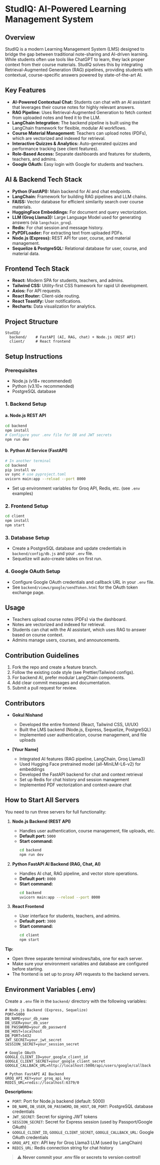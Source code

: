 # StudIQ: AI-Powered Learning Management System

## Overview
StudIQ is a modern Learning Management System (LMS) designed to bridge the gap between traditional note-sharing and AI-driven learning. While students often use tools like ChatGPT to learn, they lack proper context from their course materials. StudIQ solves this by integrating Retrieval-Augmented Generation (RAG) pipelines, providing students with contextual, course-specific answers powered by state-of-the-art AI.

## Key Features
- **AI-Powered Contextual Chat:** Students can chat with an AI assistant that leverages their course notes for highly relevant answers.
- **RAG Pipeline:** Uses Retrieval-Augmented Generation to fetch context from uploaded notes and feed it to the LLM.
- **LangChain Integration:** The backend pipeline is built using the LangChain framework for flexible, modular AI workflows.
- **Course Material Management:** Teachers can upload notes (PDFs), which are vectorized and indexed for retrieval.
- **Interactive Quizzes & Analytics:** Auto-generated quizzes and performance tracking (see client features).
- **Role-Based Access:** Separate dashboards and features for students, teachers, and admins.
- **Google OAuth:** Easy login with Google for students and teachers.

## AI & Backend Tech Stack
- **Python (FastAPI):** Main backend for AI and chat endpoints.
- **LangChain:** Framework for building RAG pipelines and LLM chains.
- **FAISS:** Vector database for efficient similarity search over course materials.
- **HuggingFace Embeddings:** For document and query vectorization.
- **LLM (Groq Llama3):** Large Language Model used for generating answers (via `langchain_groq`).
- **Redis:** For chat session and message history.
- **PyPDFLoader:** For extracting text from uploaded PDFs.
- **Node.js (Express):** REST API for user, course, and material management.
- **Sequelize & PostgreSQL:** Relational database for user, course, and material data.

## Frontend Tech Stack
- **React:** Modern SPA for students, teachers, and admins.
- **Tailwind CSS:** Utility-first CSS framework for rapid UI development.
- **Axios:** For API requests.
- **React Router:** Client-side routing.
- **React Toastify:** User notifications.
- **Recharts:** Data visualization for analytics.

## Project Structure
```
StudIQ/
  backend/    # FastAPI (AI, RAG, chat) + Node.js (REST API)
  client/     # React frontend
```

## Setup Instructions

### Prerequisites
- Node.js (v18+ recommended)
- Python (v3.10+ recommended)
- PostgreSQL database

### 1. Backend Setup
#### a. Node.js REST API
```bash
cd backend
npm install
# Configure your .env file for DB and JWT secrets
npm run dev
```
#### b. Python AI Service (FastAPI)
```bash
# In another terminal
cd backend
pip install uv
uv sync # use pyproject.toml 
uvicorn main:app --reload --port 8000
```
- Set up environment variables for Groq API, Redis, etc. (see `.env` examples)

### 2. Frontend Setup
```bash
cd client
npm install
npm start
```

### 3. Database Setup
- Create a PostgreSQL database and update credentials in `backend/config/db.js` and your `.env` file.
- Sequelize will auto-create tables on first run.

### 4. Google OAuth Setup
- Configure Google OAuth credentials and callback URL in your `.env` file.
- See `backend/views/google/sendToken.html` for the OAuth token exchange page.

## Usage
- Teachers upload course notes (PDFs) via the dashboard.
- Notes are vectorized and indexed for retrieval.
- Students can chat with the AI assistant, which uses RAG to answer based on course context.
- Admins manage users, courses, and announcements.

## Contribution Guidelines
1. Fork the repo and create a feature branch.
2. Follow the existing code style (see Prettier/Tailwind configs).
3. For backend AI, prefer modular LangChain components.
4. Add clear commit messages and documentation.
5. Submit a pull request for review.

## Contributors

- **Gokul Nishand**  
  - Developed the entire frontend (React, Tailwind CSS, UI/UX)
  - Built the LMS backend (Node.js, Express, Sequelize, PostgreSQL)
  - Implemented user authentication, course management, and file uploads

- **[Your Name]**  
  - Integrated AI features (RAG pipeline, LangChain, Groq Llama3)
  - Used Hugging Face pretrained model (all-MiniLM-L6-v2) for embeddings
  - Developed the FastAPI backend for chat and context retrieval
  - Set up Redis for chat history and session management
  - Implemented PDF vectorization and context-aware chat

## How to Start All Servers

You need to run three servers for full functionality:

1. **Node.js Backend (REST API)**
   - Handles user authentication, course management, file uploads, etc.
   - **Default port:** `5000`
   - **Start command:**
     ```bash
     cd backend
     npm run dev
     ```

2. **Python FastAPI AI Backend (RAG, Chat, AI)**
   - Handles AI chat, RAG pipeline, and vector store operations.
   - **Default port:** `8000`
   - **Start command:**
     ```bash
     cd backend
     uvicorn main:app --reload --port 8000
     ```

3. **React Frontend**
   - User interface for students, teachers, and admins.
   - **Default port:** `3000`
   - **Start command:**
     ```bash
     cd client
     npm start
     ```

**Tip:**
- Open three separate terminal windows/tabs, one for each server.
- Make sure your environment variables and database are configured before starting.
- The frontend is set up to proxy API requests to the backend servers.

## Environment Variables (.env)

Create a `.env` file in the `backend/` directory with the following variables:

```env
# Node.js Backend (Express, Sequelize)
PORT=5000
DB_NAME=your_db_name
DB_USER=your_db_user
DB_PASSWORD=your_db_password
DB_HOST=localhost
DB_PORT=5432
JWT_SECRET=your_jwt_secret
SESSION_SECRET=your_session_secret

# Google OAuth
GOOGLE_CLIENT_ID=your_google_client_id
GOOGLE_CLIENT_SECRET=your_google_client_secret
GOOGLE_CALLBACK_URL=http://localhost:5000/api/users/google/callback

# Python FastAPI AI Backend
GROQ_API_KEY=your_groq_api_key
REDIS_URL=redis://localhost:6379/0
```

**Descriptions:**
- `PORT`: Port for Node.js backend (default: 5000)
- `DB_NAME`, `DB_USER`, `DB_PASSWORD`, `DB_HOST`, `DB_PORT`: PostgreSQL database credentials
- `JWT_SECRET`: Secret for signing JWT tokens
- `SESSION_SECRET`: Secret for Express session (used by Passport/Google OAuth)
- `GOOGLE_CLIENT_ID`, `GOOGLE_CLIENT_SECRET`, `GOOGLE_CALLBACK_URL`: Google OAuth credentials
- `GROQ_API_KEY`: API key for Groq Llama3 LLM (used by LangChain)
- `REDIS_URL`: Redis connection string for chat history

> ⚠️ **Never commit your .env file or secrets to version control!**
